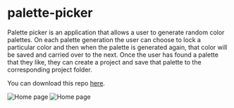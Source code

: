 # palette-picker

Palette picker is an application that allows a user to generate random color palettes.  On each palette generation the user can choose to lock a particular color and then when the palette is generated again, that color will be saved and carried over to the next.  Once the user has found a palette that they like, they can create a project and save that palette to the corresponding project folder.

You can download this repo [here](https://github.com/Awiedenman/palette-picker.git). 

![Home page](./palette-picker/public/images/palette.png)
![Home page](./palette-picker/public/images/palettes-in-folder.png)
